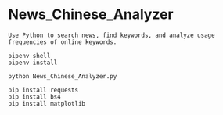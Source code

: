 # News_Chinese_Analyzer
```
Use Python to search news, find keywords, and analyze usage frequencies of online keywords.
```

```
pipenv shell
pipenv install
```

```
python News_Chinese_Analyzer.py
```

```
pip install requests
pip install bs4
pip install matplotlib
```